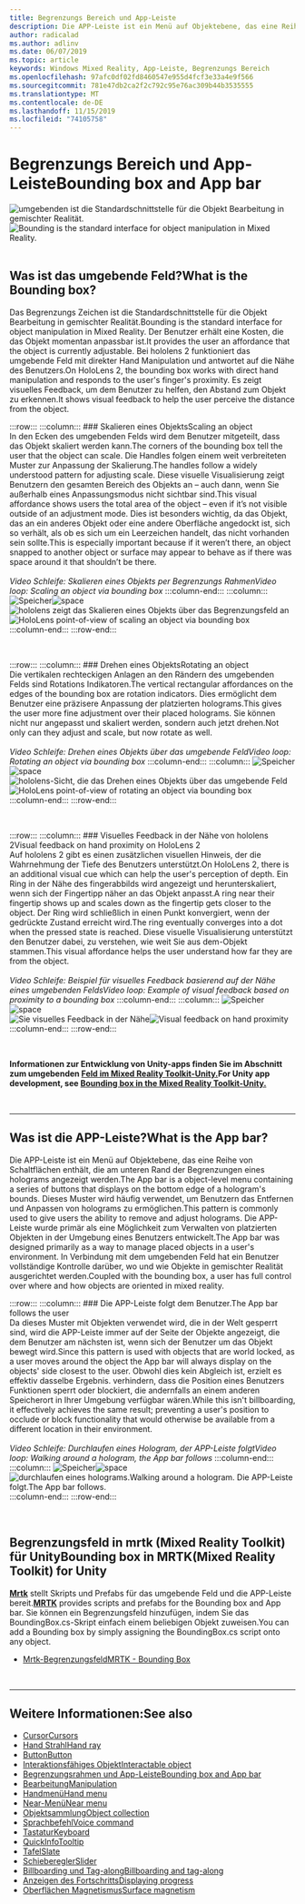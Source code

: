 ```yaml
---
title: Begrenzungs Bereich und App-Leiste
description: Die APP-Leiste ist ein Menü auf Objektebene, das eine Reihe von Schaltflächen enthält, die am unteren Rand der Begrenzungen eines holograms angezeigt werden.
author: radicalad
ms.author: adlinv
ms.date: 06/07/2019
ms.topic: article
keywords: Windows Mixed Reality, App-Leiste, Begrenzungs Bereich
ms.openlocfilehash: 97afc0df02fd8460547e955d4fcf3e33a4e9f566
ms.sourcegitcommit: 781e47db2ca2f2c792c95e76ac309b44b3535555
ms.translationtype: MT
ms.contentlocale: de-DE
ms.lasthandoff: 11/15/2019
ms.locfileid: "74105758"
---
```

# <a name="bounding-box-and-app-bar"></a><span data-ttu-id="411eb-104">Begrenzungs Bereich und App-Leiste</span><span class="sxs-lookup"><span data-stu-id="411eb-104">Bounding box and App bar</span></span>
<span data-ttu-id="411eb-105">![umgebenden ist die Standardschnittstelle für die Objekt Bearbeitung in gemischter Realität.](images/640px-boundingbox-hero.jpg)</span><span class="sxs-lookup"><span data-stu-id="411eb-105">![Bounding is the standard interface for object manipulation in Mixed Reality.](images/640px-boundingbox-hero.jpg)</span></span><br>
<br>

## <a name="what-is-the-bounding-box"></a><span data-ttu-id="411eb-106">Was ist das umgebende Feld?</span><span class="sxs-lookup"><span data-stu-id="411eb-106">What is the Bounding box?</span></span>

<span data-ttu-id="411eb-107">Das Begrenzungs Zeichen ist die Standardschnittstelle für die Objekt Bearbeitung in gemischter Realität.</span><span class="sxs-lookup"><span data-stu-id="411eb-107">Bounding is the standard interface for object manipulation in Mixed Reality.</span></span> <span data-ttu-id="411eb-108">Der Benutzer erhält eine Kosten, die das Objekt momentan anpassbar ist.</span><span class="sxs-lookup"><span data-stu-id="411eb-108">It provides the user an affordance that the object is currently adjustable.</span></span> <span data-ttu-id="411eb-109">Bei hololens 2 funktioniert das umgebende Feld mit direkter Hand Manipulation und antwortet auf die Nähe des Benutzers.</span><span class="sxs-lookup"><span data-stu-id="411eb-109">On HoloLens 2, the bounding box works with direct hand manipulation and responds to the user's finger's proximity.</span></span> <span data-ttu-id="411eb-110">Es zeigt visuelles Feedback, um dem Benutzer zu helfen, den Abstand zum Objekt zu erkennen.</span><span class="sxs-lookup"><span data-stu-id="411eb-110">It shows visual feedback to help the user perceive the distance from the object.</span></span>

:::row:::
    :::column:::
        ### <a name="scaling-an-objectbr"></a><span data-ttu-id="411eb-111">Skalieren eines Objekts</span><span class="sxs-lookup"><span data-stu-id="411eb-111">Scaling an object</span></span><br>
        <span data-ttu-id="411eb-112">In den Ecken des umgebenden Felds wird dem Benutzer mitgeteilt, dass das Objekt skaliert werden kann.</span><span class="sxs-lookup"><span data-stu-id="411eb-112">The corners of the bounding box tell the user that the object can scale.</span></span> <span data-ttu-id="411eb-113">Die Handles folgen einem weit verbreiteten Muster zur Anpassung der Skalierung.</span><span class="sxs-lookup"><span data-stu-id="411eb-113">The handles follow a widely understood pattern for adjusting scale.</span></span> <span data-ttu-id="411eb-114">Diese visuelle Visualisierung zeigt Benutzern den gesamten Bereich des Objekts an – auch dann, wenn Sie außerhalb eines Anpassungsmodus nicht sichtbar sind.</span><span class="sxs-lookup"><span data-stu-id="411eb-114">This visual affordance shows users the total area of the object – even if it’s not visible outside of an adjustment mode.</span></span> <span data-ttu-id="411eb-115">Dies ist besonders wichtig, da das Objekt, das an ein anderes Objekt oder eine andere Oberfläche angedockt ist, sich so verhält, als ob es sich um ein Leerzeichen handelt, das nicht vorhanden sein sollte.</span><span class="sxs-lookup"><span data-stu-id="411eb-115">This is especially important because if it weren’t there, an object snapped to another object or surface may appear to behave as if there was space around it that shouldn’t be there.</span></span><br>
        <br>
        <span data-ttu-id="411eb-116">*Video Schleife: Skalieren eines Objekts per Begrenzungs Rahmen*</span><span class="sxs-lookup"><span data-stu-id="411eb-116">*Video loop: Scaling an object via bounding box*</span></span>
    :::column-end:::
        :::column:::
        <span data-ttu-id="411eb-117">![Speicher](images/spacer-20x582.png)</span><span class="sxs-lookup"><span data-stu-id="411eb-117">![space](images/spacer-20x582.png)</span></span><br>
       <span data-ttu-id="411eb-118">![hololens zeigt das Skalieren eines Objekts über das Begrenzungsfeld an](images/HoloLens2_BoundingBox.gif)</span><span class="sxs-lookup"><span data-stu-id="411eb-118">![HoloLens point-of-view of scaling an object via bounding box](images/HoloLens2_BoundingBox.gif)</span></span><br>
    :::column-end:::
:::row-end:::

<br>

:::row:::
    :::column:::
        ### <a name="rotating-an-objectbr"></a><span data-ttu-id="411eb-119">Drehen eines Objekts</span><span class="sxs-lookup"><span data-stu-id="411eb-119">Rotating an object</span></span><br>
        <span data-ttu-id="411eb-120">Die vertikalen rechteckigen Anlagen an den Rändern des umgebenden Felds sind Rotations Indikatoren.</span><span class="sxs-lookup"><span data-stu-id="411eb-120">The vertical rectangular affordances on the edges of the bounding box are rotation indicators.</span></span> <span data-ttu-id="411eb-121">Dies ermöglicht dem Benutzer eine präzisere Anpassung der platzierten holograms.</span><span class="sxs-lookup"><span data-stu-id="411eb-121">This gives the user more fine adjustment over their placed holograms.</span></span> <span data-ttu-id="411eb-122">Sie können nicht nur angepasst und skaliert werden, sondern auch jetzt drehen.</span><span class="sxs-lookup"><span data-stu-id="411eb-122">Not only can they adjust and scale, but now rotate as well.</span></span><br>
        <br>
        <span data-ttu-id="411eb-123">*Video Schleife: Drehen eines Objekts über das umgebende Feld*</span><span class="sxs-lookup"><span data-stu-id="411eb-123">*Video loop: Rotating an object via bounding box*</span></span>
    :::column-end:::
        :::column:::
        <span data-ttu-id="411eb-124">![Speicher](images/spacer-20x582.png)</span><span class="sxs-lookup"><span data-stu-id="411eb-124">![space](images/spacer-20x582.png)</span></span><br>
       <span data-ttu-id="411eb-125">![hololens-Sicht, die das Drehen eines Objekts über das umgebende Feld](images/HoloLens2_BoundingBox_Rotate.gif)</span><span class="sxs-lookup"><span data-stu-id="411eb-125">![HoloLens point-of-view of rotating an object via bounding box](images/HoloLens2_BoundingBox_Rotate.gif)</span></span><br>
    :::column-end:::
:::row-end:::

<br>

:::row:::
    :::column:::
        ### <a name="visual-feedback-on-hand-proximity-on-hololens-2br"></a><span data-ttu-id="411eb-126">Visuelles Feedback in der Nähe von hololens 2</span><span class="sxs-lookup"><span data-stu-id="411eb-126">Visual feedback on hand proximity on HoloLens 2</span></span><br>
        <span data-ttu-id="411eb-127">Auf hololens 2 gibt es einen zusätzlichen visuellen Hinweis, der die Wahrnehmung der Tiefe des Benutzers unterstützt.</span><span class="sxs-lookup"><span data-stu-id="411eb-127">On HoloLens 2, there is an additional visual cue which can help the user's perception of depth.</span></span> <span data-ttu-id="411eb-128">Ein Ring in der Nähe des fingerabbilds wird angezeigt und herunterskaliert, wenn sich der Fingertipp näher an das Objekt anpasst.</span><span class="sxs-lookup"><span data-stu-id="411eb-128">A ring near their fingertip shows up and scales down as the fingertip gets closer to the object.</span></span> <span data-ttu-id="411eb-129">Der Ring wird schließlich in einen Punkt konvergiert, wenn der gedrückte Zustand erreicht wird.</span><span class="sxs-lookup"><span data-stu-id="411eb-129">The ring eventually converges into a dot when the pressed state is reached.</span></span> <span data-ttu-id="411eb-130">Diese visuelle Visualisierung unterstützt den Benutzer dabei, zu verstehen, wie weit Sie aus dem-Objekt stammen.</span><span class="sxs-lookup"><span data-stu-id="411eb-130">This visual affordance helps the user understand how far they are from the object.</span></span><br>
        <br>
        <span data-ttu-id="411eb-131">*Video Schleife: Beispiel für visuelles Feedback basierend auf der Nähe eines umgebenden Felds*</span><span class="sxs-lookup"><span data-stu-id="411eb-131">*Video loop: Example of visual feedback based on proximity to a bounding box*</span></span>
    :::column-end:::
        :::column:::
        <span data-ttu-id="411eb-132">![Speicher](images/spacer-20x582.png)</span><span class="sxs-lookup"><span data-stu-id="411eb-132">![space](images/spacer-20x582.png)</span></span><br>
       <span data-ttu-id="411eb-133">![Sie visuelles Feedback in der Nähe](images/HoloLens2_Proximity.gif)</span><span class="sxs-lookup"><span data-stu-id="411eb-133">![Visual feedback on hand proximity](images/HoloLens2_Proximity.gif)</span></span><br>
    :::column-end:::
:::row-end:::

<br>

<span data-ttu-id="411eb-134">**Informationen zur Entwicklung von Unity-apps finden Sie im Abschnitt zum umgebenden [Feld im Mixed Reality Toolkit-Unity.](https://microsoft.github.io/MixedRealityToolkit-Unity/Documentation/README_BoundingBox.html)**</span><span class="sxs-lookup"><span data-stu-id="411eb-134">**For Unity app development, see [Bounding box in the Mixed Reality Toolkit-Unity.](https://microsoft.github.io/MixedRealityToolkit-Unity/Documentation/README_BoundingBox.html)**</span></span>

<br>

---

## <a name="what-is-the-app-bar"></a><span data-ttu-id="411eb-135">Was ist die APP-Leiste?</span><span class="sxs-lookup"><span data-stu-id="411eb-135">What is the App bar?</span></span>

<span data-ttu-id="411eb-136">Die APP-Leiste ist ein Menü auf Objektebene, das eine Reihe von Schaltflächen enthält, die am unteren Rand der Begrenzungen eines holograms angezeigt werden.</span><span class="sxs-lookup"><span data-stu-id="411eb-136">The App bar is a object-level menu containing a series of buttons that displays on the bottom edge of a hologram's bounds.</span></span> <span data-ttu-id="411eb-137">Dieses Muster wird häufig verwendet, um Benutzern das Entfernen und Anpassen von holograms zu ermöglichen.</span><span class="sxs-lookup"><span data-stu-id="411eb-137">This pattern is commonly used to give users the ability to remove and adjust holograms.</span></span> <span data-ttu-id="411eb-138">Die APP-Leiste wurde primär als eine Möglichkeit zum Verwalten von platzierten Objekten in der Umgebung eines Benutzers entwickelt.</span><span class="sxs-lookup"><span data-stu-id="411eb-138">The App bar was designed primarily as a way to manage placed objects in a user's environment.</span></span> <span data-ttu-id="411eb-139">In Verbindung mit dem umgebenden Feld hat ein Benutzer vollständige Kontrolle darüber, wo und wie Objekte in gemischter Realität ausgerichtet werden.</span><span class="sxs-lookup"><span data-stu-id="411eb-139">Coupled with the bounding box, a user has full control over where and how objects are oriented in mixed reality.</span></span>

:::row:::
    :::column:::
        ### <a name="the-app-bar-follows-the-userbr"></a><span data-ttu-id="411eb-140">Die APP-Leiste folgt dem Benutzer.</span><span class="sxs-lookup"><span data-stu-id="411eb-140">The App bar follows the user</span></span><br>
        <span data-ttu-id="411eb-141">Da dieses Muster mit Objekten verwendet wird, die in der Welt gesperrt sind, wird die APP-Leiste immer auf der Seite der Objekte angezeigt, die dem Benutzer am nächsten ist, wenn sich der Benutzer um das Objekt bewegt wird.</span><span class="sxs-lookup"><span data-stu-id="411eb-141">Since this pattern is used with objects that are world locked, as a user moves around the object the App bar will always display on the objects' side closest to the user.</span></span> <span data-ttu-id="411eb-142">Obwohl dies kein Abgleich ist, erzielt es effektiv dasselbe Ergebnis. verhindern, dass die Position eines Benutzers Funktionen sperrt oder blockiert, die andernfalls an einem anderen Speicherort in Ihrer Umgebung verfügbar wären.</span><span class="sxs-lookup"><span data-stu-id="411eb-142">While this isn't billboarding, it effectively achieves the same result; preventing a user's position to occlude or block functionality that would otherwise be available from a different location in their environment.</span></span> <br>
        <br>
        <span data-ttu-id="411eb-143">*Video Schleife: Durchlaufen eines Hologram, der APP-Leiste folgt*</span><span class="sxs-lookup"><span data-stu-id="411eb-143">*Video loop: Walking around a hologram, the App bar follows*</span></span>
    :::column-end:::
        :::column:::
        <span data-ttu-id="411eb-144">![Speicher](images/spacer-20x582.png)</span><span class="sxs-lookup"><span data-stu-id="411eb-144">![space](images/spacer-20x582.png)</span></span><br>
       <span data-ttu-id="411eb-145">![durchlaufen eines holograms.</span><span class="sxs-lookup"><span data-stu-id="411eb-145">![Walking around a hologram.</span></span> <span data-ttu-id="411eb-146">Die APP-Leiste folgt.](images/HoloLens2_AppBarFollowing.gif)</span><span class="sxs-lookup"><span data-stu-id="411eb-146">The App bar follows.](images/HoloLens2_AppBarFollowing.gif)</span></span><br>
    :::column-end:::
:::row-end:::

<br>


## <a name="bounding-box-in-mrtkmixed-reality-toolkit-for-unity"></a><span data-ttu-id="411eb-147">Begrenzungsfeld in mrtk (Mixed Reality Toolkit) für Unity</span><span class="sxs-lookup"><span data-stu-id="411eb-147">Bounding box in MRTK(Mixed Reality Toolkit) for Unity</span></span>
<span data-ttu-id="411eb-148">**[Mrtk](https://github.com/Microsoft/MixedRealityToolkit-Unity)** stellt Skripts und Prefabs für das umgebende Feld und die APP-Leiste bereit.</span><span class="sxs-lookup"><span data-stu-id="411eb-148">**[MRTK](https://github.com/Microsoft/MixedRealityToolkit-Unity)** provides scripts and prefabs for the Bounding box and App bar.</span></span> <span data-ttu-id="411eb-149">Sie können ein Begrenzungsfeld hinzufügen, indem Sie das BoundingBox.cs-Skript einfach einem beliebigen Objekt zuweisen.</span><span class="sxs-lookup"><span data-stu-id="411eb-149">You can add a Bounding box by simply assigning the BoundingBox.cs script onto any object.</span></span>

* [<span data-ttu-id="411eb-150">Mrtk-Begrenzungsfeld</span><span class="sxs-lookup"><span data-stu-id="411eb-150">MRTK - Bounding Box</span></span>](https://microsoft.github.io/MixedRealityToolkit-Unity/Documentation/README_BoundingBox.html)


<br>

---


## <a name="see-also"></a><span data-ttu-id="411eb-151">Weitere Informationen:</span><span class="sxs-lookup"><span data-stu-id="411eb-151">See also</span></span>

* [<span data-ttu-id="411eb-152">Cursor</span><span class="sxs-lookup"><span data-stu-id="411eb-152">Cursors</span></span>](cursors.md)
* [<span data-ttu-id="411eb-153">Hand Strahl</span><span class="sxs-lookup"><span data-stu-id="411eb-153">Hand ray</span></span>](point-and-commit.md)
* [<span data-ttu-id="411eb-154">Button</span><span class="sxs-lookup"><span data-stu-id="411eb-154">Button</span></span>](button.md)
* [<span data-ttu-id="411eb-155">Interaktionsfähiges Objekt</span><span class="sxs-lookup"><span data-stu-id="411eb-155">Interactable object</span></span>](interactable-object.md)
* [<span data-ttu-id="411eb-156">Begrenzungsrahmen und App-Leiste</span><span class="sxs-lookup"><span data-stu-id="411eb-156">Bounding box and App bar</span></span>](app-bar-and-bounding-box.md)
* [<span data-ttu-id="411eb-157">Bearbeitung</span><span class="sxs-lookup"><span data-stu-id="411eb-157">Manipulation</span></span>](direct-manipulation.md)
* [<span data-ttu-id="411eb-158">Handmenü</span><span class="sxs-lookup"><span data-stu-id="411eb-158">Hand menu</span></span>](hand-menu.md)
* [<span data-ttu-id="411eb-159">Near-Menü</span><span class="sxs-lookup"><span data-stu-id="411eb-159">Near menu</span></span>](near-menu.md)
* [<span data-ttu-id="411eb-160">Objektsammlung</span><span class="sxs-lookup"><span data-stu-id="411eb-160">Object collection</span></span>](object-collection.md)
* [<span data-ttu-id="411eb-161">Sprachbefehl</span><span class="sxs-lookup"><span data-stu-id="411eb-161">Voice command</span></span>](voice-input.md)
* [<span data-ttu-id="411eb-162">Tastatur</span><span class="sxs-lookup"><span data-stu-id="411eb-162">Keyboard</span></span>](keyboard.md)
* [<span data-ttu-id="411eb-163">QuickInfo</span><span class="sxs-lookup"><span data-stu-id="411eb-163">Tooltip</span></span>](tooltip.md)
* [<span data-ttu-id="411eb-164">Tafel</span><span class="sxs-lookup"><span data-stu-id="411eb-164">Slate</span></span>](slate.md)
* [<span data-ttu-id="411eb-165">Schieberegler</span><span class="sxs-lookup"><span data-stu-id="411eb-165">Slider</span></span>](slider.md)
* [<span data-ttu-id="411eb-166">Billboarding und Tag-along</span><span class="sxs-lookup"><span data-stu-id="411eb-166">Billboarding and tag-along</span></span>](billboarding-and-tag-along.md)
* [<span data-ttu-id="411eb-167">Anzeigen des Fortschritts</span><span class="sxs-lookup"><span data-stu-id="411eb-167">Displaying progress</span></span>](progress.md)
* [<span data-ttu-id="411eb-168">Oberflächen Magnetismus</span><span class="sxs-lookup"><span data-stu-id="411eb-168">Surface magnetism</span></span>](surface-magnetism.md)